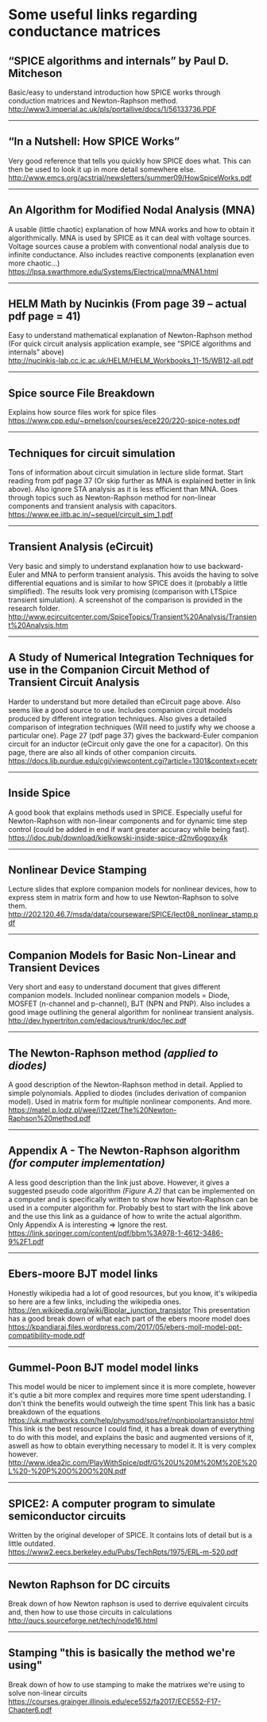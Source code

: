 # Some useful links regarding conductance matrices 

## “SPICE algorithms and internals” by Paul D. Mitcheson
Basic/easy to understand introduction how SPICE works through conduction matrices and Newton-Raphson method.  
<http://www3.imperial.ac.uk/pls/portallive/docs/1/56133736.PDF>

---

## “In a Nutshell: How SPICE Works”
Very good reference that tells you quickly how SPICE does what. This can then be used to look it up in more detail somewhere else.  
<http://www.emcs.org/acstrial/newsletters/summer09/HowSpiceWorks.pdf>

---

## An Algorithm for Modified Nodal Analysis (MNA)
A usable (little chaotic) explanation of how MNA works and how to obtain it algorithmically. MNA is used by SPICE as it can deal with voltage sources. Voltage sources cause a problem with conventional nodal analysis due to infinite conductance. 
Also includes reactive components (explanation even more chaotic…)  
<https://lpsa.swarthmore.edu/Systems/Electrical/mna/MNA1.html>

---

## HELM Math by Nucinkis (From page 39 – actual pdf page = 41)
Easy to understand mathematical explanation of Newton-Raphson method
(For quick circuit analysis application example, see “SPICE algorithms and internals” above)  
<http://nucinkis-lab.cc.ic.ac.uk/HELM/HELM_Workbooks_11-15/WB12-all.pdf>

---

## Spice source File Breakdown
Explains how source files work for spice files  
<https://www.cpp.edu/~prnelson/courses/ece220/220-spice-notes.pdf>

---

## Techniques for circuit simulation
Tons of information about circuit simulation in lecture slide format. Start reading from pdf page 37 (Or skip further as MNA is explained better in link above). Also ignore STA analysis as it is less efficient than MNA.
Goes through topics such as Newton-Raphson method for non-linear components and transient analysis with capacitors.  
<https://www.ee.iitb.ac.in/~sequel/circuit_sim_1.pdf>

---

## Transient Analysis (eCircuit)
Very basic and simply to understand explanation how to use backward-Euler and MNA to perform transient analysis. This avoids the having to solve differential equations and is similar to how SPICE does it (probably a little simplified).
The results look very promising (comparison with LTSpice transient simulation). A screenshot of the comparison is provided in the research folder.  
<http://www.ecircuitcenter.com/SpiceTopics/Transient%20Analysis/Transient%20Analysis.htm>

---

## A Study of Numerical Integration Techniques for use in the Companion Circuit Method of Transient Circuit Analysis
Harder to understand but more detailed than eCircuit page above. Also seems like a good source to use.
Includes companion circuit models produced by different integration techniques. Also gives a detailed comparison of integration techniques (Will need to justify why we choose a particular one).
Page 27 (pdf page 37) gives the backward-Euler companion circuit for an inductor (eCircuit only gave the one for a capacitor). On this page, there are also all kinds of other companion circuits.  
<https://docs.lib.purdue.edu/cgi/viewcontent.cgi?article=1301&context=ecetr>

---

## Inside Spice
A good book that explains methods used in SPICE. Especially useful for Newton-Raphson with non-linear components and for dynamic time step control (could be added in end if want greater accuracy while being fast).  
<https://idoc.pub/download/kielkowski-inside-spice-d2nv6ogoxy4k>

---

## Nonlinear Device Stamping 
Lecture slides that explore companion models for nonlinear devices, how to express stem in matrix form and how to use Newton-Raphson to solve them.   
<http://202.120.46.7/msda/data/courseware/SPICE/lect08_nonlinear_stamp.pdf>

---

## Companion Models for Basic Non-Linear and Transient Devices
Very short and easy to understand document that gives different companion models. Included nonlinear companion models = Diode, MOSFET (n-channel and p-channel), BJT (NPN and PNP).
Also includes a good image outlining the general algorithm for nonlinear transient analysis.  
<http://dev.hypertriton.com/edacious/trunk/doc/lec.pdf>

---

## The Newton-Raphson method *(applied to diodes)*
A good description of the Newton-Raphson method in detail. Applied to simple polynomials. Applied to diodes (includes derivation of companion model). Used in matrix form for multiple nonlinear components. And more.  
<https://matel.p.lodz.pl/wee/i12zet/The%20Newton-Raphson%20method.pdf>

---

## Appendix A - The Newton-Raphson algorithm *(for computer implementation)*
A less good description than the link just above. However, it gives a suggested pseudo code algorithm *(Figure A.2)* that can be implemented on a computer and is specifically written to show how Newton-Raphson can be used in a computer algorithm for. Probably best to start with the link above and the use this link as a guidance of how to write the actual algorithm.  
Only Appendix A is interesting => Ignore the rest.  
<https://link.springer.com/content/pdf/bbm%3A978-1-4612-3486-9%2F1.pdf>

---

## Ebers-moore BJT model links
Honestly wikipedia had a lot of good resources, but you know, it's wikipedia so here are a few links, including the wikipedia ones.
<https://en.wikipedia.org/wiki/Bipolar_junction_transistor>
This presentation has a good break down of what each part of the ebers moore model does
<https://kpandiaraj.files.wordpress.com/2017/05/ebers-moll-model-ppt-compatibility-mode.pdf>  

---

## Gummel-Poon BJT model model links
This model would be nicer to implement since it is more complete, however it's qutie a bit more complex and requires more time spent uderstanding. I don't think the benefits would outweigh the time spent
This link has a basic breakdown of the equations
<https://uk.mathworks.com/help/physmod/sps/ref/npnbipolartransistor.html>  
This link is the best resource I could find, it has a break down of everything to do with this model, and explains the basic and augmented versions of it, aswell as how to obtain everything necessary to model it. It is very complex however.
<http://www.idea2ic.com/PlayWithSpice/pdf/G%20U%20M%20M%20E%20L%20-%20P%20O%20O%20N.pdf>  

---

## SPICE2: A computer program to simulate semiconductor circuits
Written by the original developer of SPICE. It contains lots of detail but is a little outdated.  
<https://www2.eecs.berkeley.edu/Pubs/TechRpts/1975/ERL-m-520.pdf>

---

## Newton Raphson for DC circuits
Break down of how Newton raphson is used to derrive equivalent circuits and, then how to use those circuits in calculations
<http://qucs.sourceforge.net/tech/node16.html>

---

## Stamping "this is basically the method we're using"
Break down of how to use stamping to make the matrixes we're using to solve non-linear circuits
<https://courses.grainger.illinois.edu/ece552/fa2017/ECE552-F17-Chapter6.pdf>
